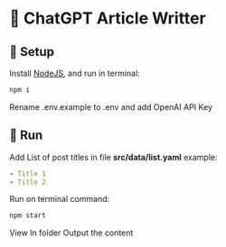 # 🤖 ChatGPT Article Writter

## 🚀 Setup

Install [NodeJS](https://nodejs.org/en), and run in terminal:

```sh
npm i
```

Rename .env.example to .env and add OpenAI API Key

## 🏃 Run

Add List of post titles in file **src/data/list.yaml** example:

```yaml
- Title 1
- Title 2
```

Run on terminal command:

```sh
npm start
```

View In folder Output the content
